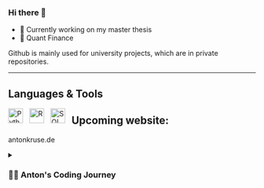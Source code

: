 ### Hi there 👋

- 🔭 Currently working on my master thesis
- 🌱 Quant Finance


Github is mainly used for university projects, which are in private repositories.

---

## Languages & Tools
<img align="left" alt="Python" width="30px" style="padding-right:10px;" src="https://cdn.jsdelivr.net/gh/devicons/devicon/icons/python/python-plain.svg" />
<img align="left" alt="R" width="30px" style="padding-right:10px;" src="https://cdn.jsdelivr.net/gh/devicons/devicon/icons/r/r-original.svg" />
<img align="left" alt="SQL" width="30px" style="padding-right:10px;" src="https://cdn.jsdelivr.net/gh/devicons/devicon/icons/postgresql/postgresql-plain.svg" />



## Upcoming website: 
antonkruse.de



<details>
 <summary><h3>👨‍💻 Anton's Coding Journey</h3></summary>
   My journey started with the start of master program in Quant Finance @Kiel University. The program is divided into mathematical finance, statistics and econometrics courses. We started using Python in MF to determine and visualize several models to estimate option prices. We applied e.g. MonteCarlo-Simulations or Cox-Ross-Rubenstein approaches for similar outcomes as the common Black-Scholes-Model. Furthermore, we developed algorithms for the Heston model, distinguished between European, American and Exotic Options and discussed hedging opportunities. Our statistic journey has been divided into Probability Calculus & Inferential Statistics. We used R-Studio to discover the advantages and disadvantages of basic probaility theory, parametric families and asymptotic theory. Our professor preferred simulations, e.g. MonteCarlo and bootstrapping methods, to explore the world of statistics. The second part was all about estimations and testing concepts. The third column of this program considered basic methods in econometrics, e.g. OLS, instrumental variables, M-estimation, MLE or GMM. For our home assignment we used STATA to prove hypothesis.
 During my exchange semester I expanded my knowledge of Python by learning with DataCamp & Udemy, and beyond that I entered the world of SQL.
